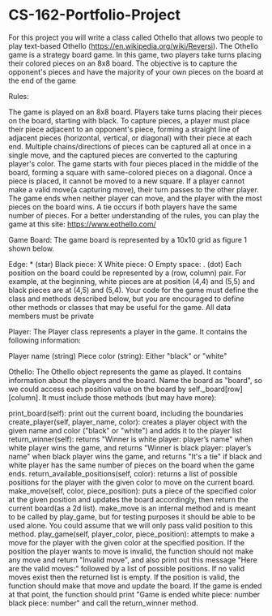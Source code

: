 # CS-162-Portfolio-Project

For this project you will write a class called Othello that allows two people to play text-based Othello (https://en.wikipedia.org/wiki/Reversi). The Othello game is a strategy board game. In this game, two players take turns placing their colored pieces on an 8x8 board. The objective is to capture the opponent's pieces and have the majority of your own pieces on the board at the end of the game

Rules:

The game is played on an 8x8 board.
Players take turns placing their pieces on the board, starting with black.
To capture pieces, a player must place their piece adjacent to an opponent's piece, forming a straight line of adjacent pieces (horizontal, vertical, or diagonal) with their piece at each end.
Multiple chains/directions of pieces can be captured all at once in a single move, and the captured pieces are converted to the capturing player's color.
The game starts with four pieces placed in the middle of the board, forming a square with same-colored pieces on a diagonal.
Once a piece is placed, it cannot be moved to a new square.
If a player cannot make a valid move(a capturing move), their turn passes to the other player.
The game ends when neither player can move, and the player with the most pieces on the board wins. A tie occurs if both players have the same number of pieces.
For a better understanding of the rules, you can play the game at this site: https://www.eothello.com/

Game Board: The game board is represented by a 10x10 grid as figure 1 shown below.

Edge: * (star)
Black piece: X
White piece: O
Empty space: . (dot)
Each position on the board could be represented by a (row, column) pair. For example, at the beginning, white pieces are at position (4,4) and (5,5) and black pieces are at (4,5) and (5,4). Your code for the game must define the class and methods described below, but you are encouraged to define other methods or classes that may be useful for the game. All data members must be private

Player: The Player class represents a player in the game. It contains the following information:

Player name (string)
Piece color (string): Either "black" or "white"

Othello: The Othello object represents the game as played. It contains information about the players and the board. Name the board as "board", so we could access each position value on the board by self._board[row][column]. It must include those methods (but may have more):

print_board(self): print out the current board, including the boundaries
create_player(self, player_name, color): creates a player object with the given name and color ("black" or "white") and adds it to the player list
return_winner(self): returns "Winner is white player: player’s name" when white player wins the game, and returns "Winner is black player: player’s name" when black player wins the game, and returns "It's a tie" if black and white player has the same number of pieces on the board when the game ends.
return_available_positions(self, color): returns a list of possible positions for the player with the given color to move on the current board.
make_move(self, color, piece_position): puts a piece of the specified color at the given position and updates the board accordingly, then return the current board(as a 2d list). make_move is an internal method and is meant to be called by play_game, but for testing purposes it should be able to be used alone. You could assume that we will only pass valid position to this method.
play_game(self, player_color, piece_position): attempts to make a move for the player with the given color at the specified position. If the position the player wants to move is invalid, the function should not make any move and return "Invalid move", and also print out this message "Here are the valid moves:" followed by a list of possible positions. If no valid moves exist then the returned list is empty. If the position is valid, the function should make that move and update the board. If the game is ended at that point, the function should print "Game is ended white piece: number black piece: number" and call the return_winner method.
